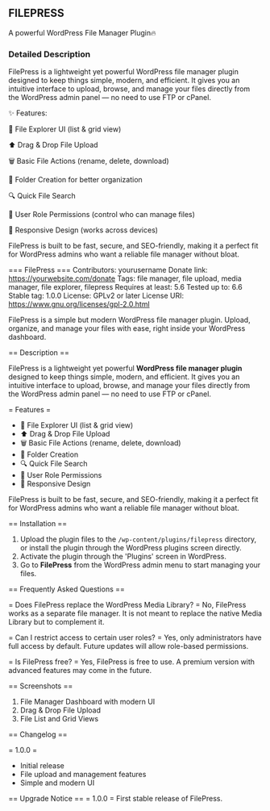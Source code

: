 ## FILEPRESS
A powerful WordPress File Manager Plugin🔥

### Detailed Description
FilePress is a lightweight yet powerful WordPress file manager plugin designed to keep things simple, modern, and efficient. It gives you an intuitive interface to upload, browse, and manage your files directly from the WordPress admin panel — no need to use FTP or cPanel.

✨ Features:

📂 File Explorer UI (list & grid view)

⬆️ Drag & Drop File Upload

🗑️ Basic File Actions (rename, delete, download)

📑 Folder Creation for better organization

🔍 Quick File Search

👥 User Role Permissions (control who can manage files)

📱 Responsive Design (works across devices)

FilePress is built to be fast, secure, and SEO-friendly, making it a perfect fit for WordPress admins who want a reliable file manager without bloat.


=== FilePress ===
Contributors: yourusername
Donate link: https://yourwebsite.com/donate
Tags: file manager, file upload, media manager, file explorer, filepress
Requires at least: 5.6
Tested up to: 6.6
Stable tag: 1.0.0
License: GPLv2 or later
License URI: https://www.gnu.org/licenses/gpl-2.0.html

FilePress is a simple but modern WordPress file manager plugin. Upload, organize, and manage your files with ease, right inside your WordPress dashboard.

== Description ==

FilePress is a lightweight yet powerful **WordPress file manager plugin** designed to keep things simple, modern, and efficient. It gives you an intuitive interface to upload, browse, and manage your files directly from the WordPress admin panel — no need to use FTP or cPanel.

= Features =
* 📂 File Explorer UI (list & grid view)
* ⬆️ Drag & Drop File Upload
* 🗑️ Basic File Actions (rename, delete, download)
* 📑 Folder Creation
* 🔍 Quick File Search
* 👥 User Role Permissions
* 📱 Responsive Design

FilePress is built to be fast, secure, and SEO-friendly, making it a perfect fit for WordPress admins who want a reliable file manager without bloat.

== Installation ==

1. Upload the plugin files to the `/wp-content/plugins/filepress` directory, or install the plugin through the WordPress plugins screen directly.
2. Activate the plugin through the 'Plugins' screen in WordPress.
3. Go to **FilePress** from the WordPress admin menu to start managing your files.

== Frequently Asked Questions ==

= Does FilePress replace the WordPress Media Library? =
No, FilePress works as a separate file manager. It is not meant to replace the native Media Library but to complement it.

= Can I restrict access to certain user roles? =
Yes, only administrators have full access by default. Future updates will allow role-based permissions.

= Is FilePress free? =
Yes, FilePress is free to use. A premium version with advanced features may come in the future.

== Screenshots ==
1. File Manager Dashboard with modern UI
2. Drag & Drop File Upload
3. File List and Grid Views

== Changelog ==

= 1.0.0 =
* Initial release
* File upload and management features
* Simple and modern UI

== Upgrade Notice ==
= 1.0.0 =
First stable release of FilePress.

